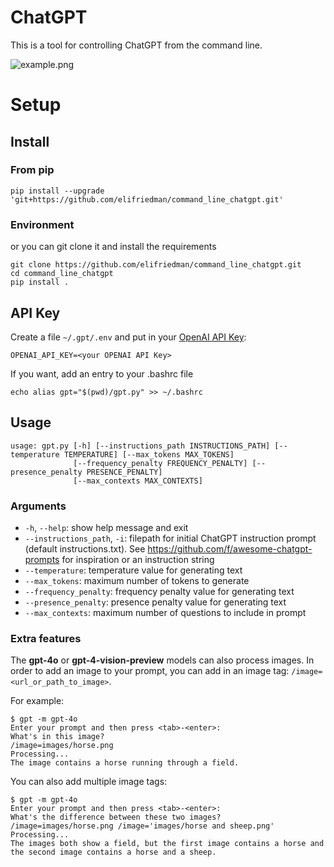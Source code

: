 # ChatGPT

This is a tool for controlling ChatGPT from the command line.

![example.png](https://github.com/elifriedman/command_line_chatgpt/blob/main/example.png)

# Setup

## Install

### From pip

```
pip install --upgrade 'git+https://github.com/elifriedman/command_line_chatgpt.git'
```

### Environment
or you can git clone it and install the requirements

```
git clone https://github.com/elifriedman/command_line_chatgpt.git
cd command_line_chatgpt
pip install .
```

## API Key
Create a file `~/.gpt/.env` and put in your [OpenAI API Key](https://platform.openai.com/account/api-keys):
```
OPENAI_API_KEY=<your OPENAI API Key>
```

If you want, add an entry to your .bashrc file
```
echo alias gpt="$(pwd)/gpt.py" >> ~/.bashrc
```

## Usage

```
usage: gpt.py [-h] [--instructions_path INSTRUCTIONS_PATH] [--temperature TEMPERATURE] [--max_tokens MAX_TOKENS]
              [--frequency_penalty FREQUENCY_PENALTY] [--presence_penalty PRESENCE_PENALTY]
              [--max_contexts MAX_CONTEXTS]
```

### Arguments

- `-h`, `--help`: show help message and exit
- `--instructions_path`, `-i`: filepath for initial ChatGPT instruction prompt (default instructions.txt). See https://github.com/f/awesome-chatgpt-prompts for inspiration or an instruction string
- `--temperature`: temperature value for generating text
- `--max_tokens`: maximum number of tokens to generate
- `--frequency_penalty`: frequency penalty value for generating text
- `--presence_penalty`: presence penalty value for generating text
- `--max_contexts`: maximum number of questions to include in prompt

### Extra features
The **gpt-4o** or **gpt-4-vision-preview** models can also process images. In order to add an image to your prompt, you can add in an image tag: `/image=<url_or_path_to_image>`.

For example:
```
$ gpt -m gpt-4o
Enter your prompt and then press <tab>-<enter>:
What's in this image?
/image=images/horse.png
Processing...
The image contains a horse running through a field.
```
You can also add multiple image tags:
```
$ gpt -m gpt-4o
Enter your prompt and then press <tab>-<enter>:
What's the difference between these two images?
/image=images/horse.png /image='images/horse and sheep.png'
Processing...
The images both show a field, but the first image contains a horse and the second image contains a horse and a sheep.
```
